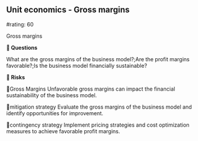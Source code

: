 

## Unit economics - Gross margins

#rating: 60


Gross margins

**💭 Questions**

What are the gross margins of the business model?;Are the profit margins favorable?;Is the business model financially sustainable?

**🚨 Risks**

🚨Gross Margins
Unfavorable gross margins can impact the financial sustainability of the business model.

🚨mitigation strategy
Evaluate the gross margins of the business model and identify opportunities for improvement.

🚨contingency strategy
Implement pricing strategies and cost optimization measures to achieve favorable profit margins.




